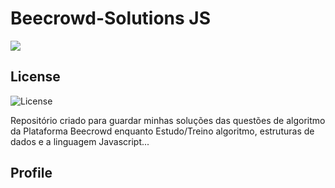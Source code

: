 # Beecrowd-Solutions JS

<div>
    <a href='https://www.beecrowd.com.br/' target='_blank'>
        <img src='https://www.beecrowd.com.br/judge/img/5.0/logo-beecrowd.png' height='auto'/>
    </a>
</div>


## License 
![License](https://img.shields.io/github/license/dyarleniber/react-workflow-gh-actions)

Repositório criado para guardar minhas soluções das questões de algoritmo da Plataforma Beecrowd
enquanto Estudo/Treino algoritmo, estruturas de dados e a linguagem Javascript...


## Profile
<div>
    <a href='https://www.beecrowd.com.br/judge/en/profile/875719' target='_blank'></a>
</div>